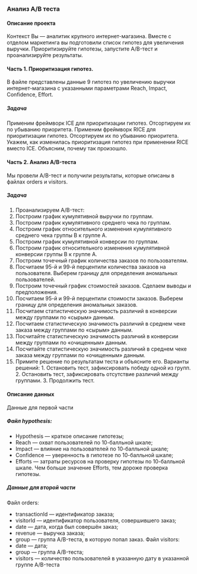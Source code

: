 ### Анализ А/В теста
#### Описание проекта
Контекст
Вы — аналитик крупного интернет-магазина. Вместе с отделом маркетинга вы подготовили список гипотез для увеличения выручки. Приоритизируйте гипотезы, запустите A/B-тест и проанализируйте результаты.

#### Часть 1. Приоритизация гипотез.
В файле представлены данные 9 гипотез по увеличению выручки интернет-магазина с указанными параметрами Reach, Impact, Confidence, Effort.

##### Задача
Применим фреймворк ICE для приоритизации гипотез. Отсортируем их по убыванию приоритета.
Применим фреймворк RICE для приоритизации гипотез. Отсортируем их по убыванию приоритета.
Укажем, как изменилась приоритизация гипотез при применении RICE вместо ICE. Объясним, почему так произошло.

#### Часть 2. Анализ A/B-теста
Мы провели A/B-тест и получили результаты, которые описаны в файлах orders и visitors.

##### Задача
1. Проанализируем A/B-тест:
2. Построим график кумулятивной выручки по группам. 
3. Построим график кумулятивного среднего чека по группам. 
4. Построим график относительного изменения кумулятивного среднего чека группы B к группе A. 
5. Построим график кумулятивной конверсии по группам. 
6. Построим график относительного изменения кумулятивной конверсии группы B к группе A. 
7. Построим точечный график количества заказов по пользователям. 
8. Посчитаем 95-й и 99-й перцентили количества заказов на пользователя. Выберем границу для определения аномальных пользователей.
9. Построим точечный график стоимостей заказов. Сделаем выводы и предположения.
10. Посчитаем 95-й и 99-й перцентили стоимости заказов. Выберем границу для определения аномальных заказов.
11. Посчитаем статистическую значимость различий в конверсии между группами по «сырым» данным. 
12. Посчитаем статистическую значимость различий в среднем чеке заказа между группами по «сырым» данным. 
13. Посчитайте статистическую значимость различий в конверсии между группами по «очищенным» данным. 
14. Посчитайте статистическую значимость различий в среднем чеке заказа между группами по «очищенным» данным. 
15. Примите решение по результатам теста и объясните его. Варианты решений: 1. Остановить тест, зафиксировать победу одной из групп. 2. Остановить тест, зафиксировать отсутствие различий между группами. 3. Продолжить тест.

#### Описание данных
Данные для первой части
##### Файл hypothesis:
* Hypothesis — краткое описание гипотезы;
* Reach — охват пользователей по 10-балльной шкале;
* Impact — влияние на пользователей по 10-балльной шкале;
* Confidence — уверенность в гипотезе по 10-балльной шкале;
* Efforts — затраты ресурсов на проверку гипотезы по 10-балльной шкале. Чем больше значение Efforts, тем дороже проверка гипотезы.
##### Данные для второй части
Файл orders:
* transactionId — идентификатор заказа;
* visitorId — идентификатор пользователя, совершившего заказ;
* date — дата, когда был совершён заказ;
* revenue — выручка заказа;
* group — группа A/B-теста, в которую попал заказ.
Файл visitors:
* date — дата;
* group — группа A/B-теста;
* visitors — количество пользователей в указанную дату в указанной группе A/B-теста
